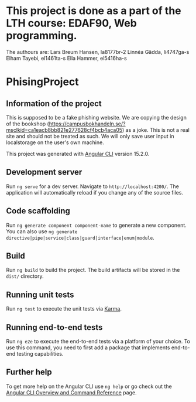 # This project is done as a part of the LTH course: EDAF90, Web programming.

The authours are:
Lars Breum Hansen, la8177br-2
Linnéa Gädda, li4747ga-s
Elham Tayebi, el1461ta-s
Ella Hammer, el5416ha-s

# PhisingProject

## Information of the project

This is supposed to be a fake phishing website. We are copying the design of the bookshop (https://campusbokhandeln.se/?msclkid=ca1eacb8bb821e277628cf4bcb4aca05) as a joke. This is not a real site and should not be treated as such. We will only save user input in localstorage on the user's own machine.

This project was generated with [Angular CLI](https://github.com/angular/angular-cli) version 15.2.0.

## Development server

Run `ng serve` for a dev server. Navigate to `http://localhost:4200/`. The application will automatically reload if you change any of the source files.

## Code scaffolding

Run `ng generate component component-name` to generate a new component. You can also use `ng generate directive|pipe|service|class|guard|interface|enum|module`.

## Build

Run `ng build` to build the project. The build artifacts will be stored in the `dist/` directory.

## Running unit tests

Run `ng test` to execute the unit tests via [Karma](https://karma-runner.github.io).

## Running end-to-end tests

Run `ng e2e` to execute the end-to-end tests via a platform of your choice. To use this command, you need to first add a package that implements end-to-end testing capabilities.

## Further help

To get more help on the Angular CLI use `ng help` or go check out the [Angular CLI Overview and Command Reference](https://angular.io/cli) page.
